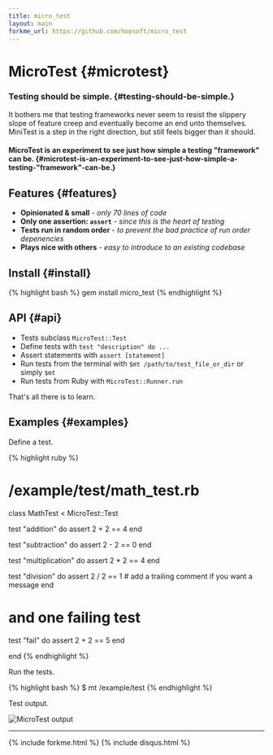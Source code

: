 ```yaml
---
title: micro_test
layout: main
forkme_url: https://github.com/hopsoft/micro_test
---
```

# MicroTest {#microtest}

### Testing should be simple. {#testing-should-be-simple.}

It bothers me that testing frameworks never seem to resist
the slippery slope of feature creep and eventually become an end unto themselves.
MiniTest is a step in the right direction, but still feels bigger than it should.

#### MicroTest is an experiment to see just how simple a testing "framework" can be. {#microtest-is-an-experiment-to-see-just-how-simple-a-testing-"framework"-can-be.}

## Features {#features}

* __Opinionated & small__ - _only 70 lines of code_
* __Only one assertion: `assert`__ - _since this is the heart of testing_
* __Tests run in random order__ - _to prevent the bad practice of run order depenencies_
* __Plays nice with others__ - _easy to introduce to an existing codebase_

## Install {#install}

{% highlight bash %}
gem install micro_test
{% endhighlight %}

## API {#api}

* Tests subclass `MicroTest::Test`
* Define tests with `test "description" do ...`
* Assert statements with `assert [statement]`
* Run tests from the terminal with `$mt /path/to/test_file_or_dir` or simply `$mt`
* Run tests from Ruby with `MicroTest::Runner.run`

That's all there is to learn.

## Examples {#examples}

Define a test.

{% highlight ruby %}
# /example/test/math_test.rb
class MathTest < MicroTest::Test

  test "addition" do
    assert 2 + 2 == 4
  end

  test "subtraction" do
    assert 2 - 2 == 0
  end

  test "multiplication" do
    assert 2 * 2 == 4
  end

  test "division" do
    assert 2 / 2 == 1 # add a trailing comment if you want a message
  end

  # and one failing test
  test "fail" do
    assert 2 + 2 == 5
  end

end
{% endhighlight %}

Run the tests.

{% highlight bash %}
$ mt /example/test
{% endhighlight %}

Test output.

![MicroTest output](http://hopsoft.github.com/micro_test/images/micro_test.png)

---

{% include forkme.html %}
{% include disqus.html %}
